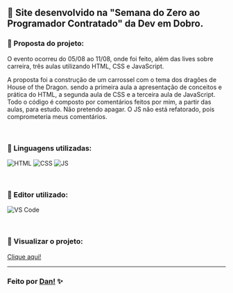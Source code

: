 ## 👾 Site desenvolvido na "Semana do Zero ao Programador Contratado" da Dev em Dobro. <br>

### 📌 Proposta do projeto:

O evento ocorreu do 05/08 ao 11/08, onde foi feito, além das lives sobre carreira, três aulas utilizando HTML, CSS e JavaScript.

A proposta foi a construção de um carrossel com o tema dos dragões de House of the Dragon. sendo a primeira aula a apresentação de conceitos e prática do HTML, a segunda aula de CSS e a terceira aula de JavaScript. 
Todo o código é composto por comentários feitos por mim, a partir das aulas, para estudo. Não pretendo apagar. 
O JS não está refatorado, pois comprometeria meus comentários. 

<br>

### 📌 Linguagens utilizadas:

![HTML](https://img.shields.io/badge/-HTML5-E34F26?style=for-the-badge&logo=html5&logoColor=white) 
![CSS](https://img.shields.io/badge/-CSS3-1572B6?style=for-the-badge&logo=css3&logoColor=white)
![JS](https://img.shields.io/badge/-JavaScript-fffd09?style=for-the-badge&logo=javascript&logoColor=black)

<br>

### 📌 Editor utilizado:

![VS Code](https://img.shields.io/badge/Visual_Studio_Code-0078D4?style=for-the-badge)

<br>

### 📌 Visualizar o projeto:

[Clique aqui!](https://danvasquesc.github.io/projeto-carrossel-devemdobro/)

---

### Feito por [Dan!](https://github.com/danvasquesc) ✨
